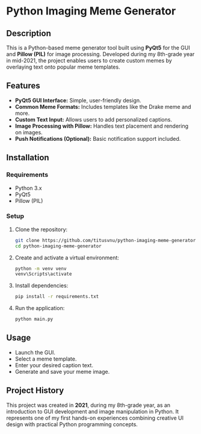 # Python Imaging Meme Generator

## Description
This is a Python-based meme generator tool built using **PyQt5** for the GUI and **Pillow (PIL)** for image processing. Developed during my 8th-grade year in mid-2021, the project enables users to create custom memes by overlaying text onto popular meme templates.

## Features
- **PyQt5 GUI Interface:** Simple, user-friendly design.
- **Common Meme Formats:** Includes templates like the Drake meme and more.
- **Custom Text Input:** Allows users to add personalized captions.
- **Image Processing with Pillow:** Handles text placement and rendering on images.
- **Push Notifications (Optional):** Basic notification support included.

## Installation

### Requirements
- Python 3.x
- PyQt5
- Pillow (PIL)

### Setup
1. Clone the repository:
   ```bash
   git clone https://github.com/titusvnu/python-imaging-meme-generator.git
   cd python-imaging-meme-generator
   ```

2. Create and activate a virtual environment:
   ```bash
   python -m venv venv
   venv\Scripts\activate
   ```

3. Install dependencies:
   ```bash
   pip install -r requirements.txt
   ```

4. Run the application:
   ```bash
   python main.py
   ```

## Usage
- Launch the GUI.
- Select a meme template.
- Enter your desired caption text.
- Generate and save your meme image.

## Project History
This project was created in **2021**, during my 8th-grade year, as an introduction to GUI development and image manipulation in Python. It represents one of my first hands-on experiences combining creative UI design with practical Python programming concepts.
